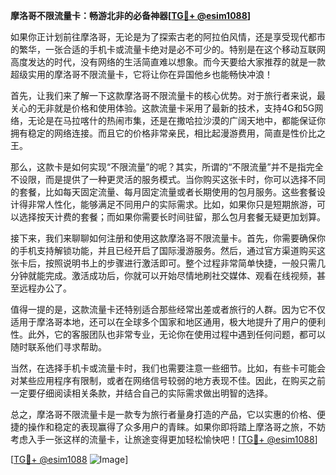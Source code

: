 **摩洛哥不限流量卡：畅游北非的必备神器[[TG💪+ @esim1088](https://t.me/s/esim1088)]**

如果你正计划前往摩洛哥，无论是为了探索古老的阿拉伯风情，还是享受现代都市的繁华，一张合适的手机卡或流量卡绝对是必不可少的。特别是在这个移动互联网高度发达的时代，没有网络的生活简直难以想象。而今天要给大家推荐的就是一款超级实用的摩洛哥不限流量卡，它将让你在异国他乡也能畅快冲浪！

首先，让我们来了解一下这款摩洛哥不限流量卡的核心优势。对于旅行者来说，最关心的无非就是价格和使用体验。这款流量卡采用了最新的技术，支持4G和5G网络，无论是在马拉喀什的热闹市集，还是在撒哈拉沙漠的广阔天地中，都能保证你拥有稳定的网络连接。而且它的价格非常亲民，相比起漫游费用，简直是性价比之王。

那么，这款卡是如何实现“不限流量”的呢？其实，所谓的“不限流量”并不是指完全不设限，而是提供了一种更灵活的服务模式。当你购买这张卡时，你可以选择不同的套餐，比如每天固定流量、每月固定流量或者长期使用的包月服务。这些套餐设计得非常人性化，能够满足不同用户的实际需求。比如，如果你只是短期旅游，可以选择按天计费的套餐；而如果你需要长时间驻留，那么包月套餐无疑更加划算。

接下来，我们来聊聊如何注册和使用这款摩洛哥不限流量卡。首先，你需要确保你的手机支持解锁功能，并且已经开启了国际漫游服务。然后，通过官方渠道购买这张卡后，按照说明书上的步骤进行激活即可。整个过程非常简单快捷，一般只需几分钟就能完成。激活成功后，你就可以开始尽情地刷社交媒体、观看在线视频，甚至远程办公了。

值得一提的是，这款流量卡还特别适合那些经常出差或者旅行的人群。因为它不仅适用于摩洛哥本地，还可以在全球多个国家和地区通用，极大地提升了用户的便利性。此外，它的客服团队也非常专业，无论你在使用过程中遇到任何问题，都可以随时联系他们寻求帮助。

当然，在选择手机卡或流量卡时，我们也需要注意一些细节。比如，有些卡可能会对某些应用程序有限制，或者在网络信号较弱的地方表现不佳。因此，在购买之前一定要仔细阅读相关条款，并结合自己的实际需求做出明智的选择。

总之，摩洛哥不限流量卡是一款专为旅行者量身打造的产品，它以实惠的价格、便捷的操作和稳定的表现赢得了众多用户的青睐。如果你即将踏上摩洛哥之旅，不妨考虑入手一张这样的流量卡，让旅途变得更加轻松愉快吧！[[TG💪+ @esim1088](https://t.me/s/esim1088)]

[[TG💪+ @esim1088](https://t.me/s/esim1088) ![Image](https://i.postimg.cc/4NQfJmqS/Snipaste-2025-05-13-00-14-12.png)]